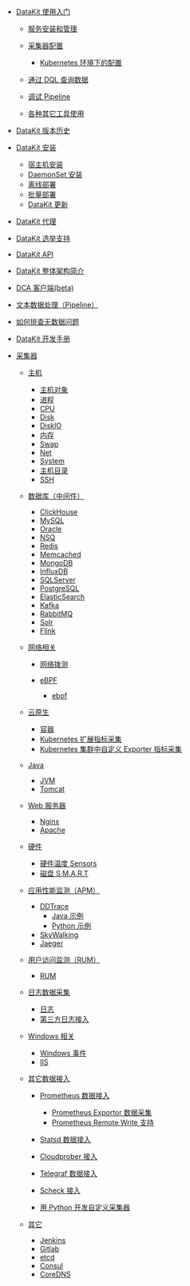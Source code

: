 
- [DataKit 使用入门]()

	- [服务安装和管理](datakit-service-how-to)

	- [采集器配置](datakit-conf-how-to)

	  - [Kubernetes 环境下的配置](k8s-config-how-to)

	- [通过 DQL 查询数据](datakit-dql-how-to)
	- [调试 Pipeline](datakit-pl-how-to)
	- [各种其它工具使用](datakit-tools-how-to)

- [DataKit 版本历史](changelog)

- [DataKit 安装]()

  - [宿主机安装](datakit-install)
  - [DaemonSet 安装](datakit-daemonset-deploy)
  - [离线部署](datakit-offline-install)
  - [批量部署](datakit-batch-deploy)
  - [DataKit 更新](datakit-update)

- [DataKit 代理](proxy)
- [DataKit 选举支持](election)
- [DataKit API](apis)
- [DataKit 整体架构简介](datakit-arch)
- [DCA 客户端(beta)](dca)
- [文本数据处理（Pipeline）](pipeline)
- [如何排查无数据问题](why-no-data)
- [DataKit 开发手册](development)

- [采集器]()

  - [主机]()

    - [主机对象](hostobject)
    - [进程](host_processes)
    - [CPU](cpu)
    - [Disk](disk)
    - [DiskIO](diskio)
    - [内存](mem)
    - [Swap](swap)
    - [Net](net)
    - [System](system)
    - [主机目录](hostdir)
    - [SSH](ssh)

  - [数据库（中间件）]()

    - [ClickHouse](clickhousev1)
    - [MySQL](mysql)
    - [Oracle](oracle)
    - [NSQ](nsq)
    - [Redis](redis)
    - [Memcached](memcached)
    - [MongoDB](mongodb)
    - [InfluxDB](influxdb)
    - [SQLServer](sqlserver)
    - [PostgreSQL](postgresql)
    - [ElasticSearch](elasticsearch)
    - [Kafka](kafka)
    - [RabbitMQ](rabbitmq)
    - [Solr](solr)
    - [Flink](flinkv1)

  - [网络相关]()

    - [网络拨测](dialtesting)

	- [eBPF]()

		- [ebpf](ebpf)

  - [云原生]()

    - [容器](container)
    - [Kubernetes 扩展指标采集](kubernetes-x)
    - [Kubernetes 集群中自定义 Exporter 指标采集](kubernetes-prom)

  - [Java]()

    - [JVM](jvm)
    - [Tomcat](tomcat)

  - [Web 服务器]()

    - [Nginx](nginx)
    - [Apache](apache)

  - [硬件]()

    - [硬件温度 Sensors](sensors)
    - [磁盘 S.M.A.R.T](smart)

  - [应用性能监测（APM）]()

    - [DDTrace](ddtrace)
      - [Java 示例](ddtrace-java)
      - [Python 示例](ddtrace-python)
    - [SkyWalking](skywalking)
    - [Jaeger](jaeger)

  - [用户访问监测（RUM）]()

    - [RUM](rum)

  - [日志数据采集]()

    - [日志](logging)
    - [第三方日志接入](logstreaming)

  - [Windows 相关]()

    - [Windows 事件](windows_event)
    - [IIS](iis)

  - [其它数据接入]()

    - [Prometheus 数据接入]()

      - [Prometheus Exportor 数据采集](prom)
      - [Prometheus Remote Write 支持](prom_remote_write)

    - [Statsd 数据接入](statsd)
    - [Cloudprober 接入](cloudprober)
    - [Telegraf 数据接入](telegraf)
    - [Scheck 接入](sec-checker)
    - [用 Python 开发自定义采集器](pythond)

  - [其它]()
    - [Jenkins](jenkins)
    - [Gitlab](gitlab)
    - [etcd](etcd)
    - [Consul](consul)
    - [CoreDNS](coredns)
